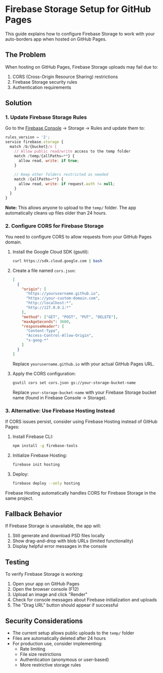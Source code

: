 # Firebase Storage Setup for GitHub Pages

This guide explains how to configure Firebase Storage to work with your auto-borders app when hosted on GitHub Pages.

## The Problem

When hosting on GitHub Pages, Firebase Storage uploads may fail due to:
1. CORS (Cross-Origin Resource Sharing) restrictions
2. Firebase Storage security rules
3. Authentication requirements

## Solution

### 1. Update Firebase Storage Rules

Go to the [Firebase Console](https://console.firebase.google.com/) → Storage → Rules and update them to:

```javascript
rules_version = '2';
service firebase.storage {
  match /b/{bucket}/o {
    // Allow public read/write access to the temp folder
    match /temp/{allPaths=**} {
      allow read, write: if true;
    }
    
    // Keep other folders restricted as needed
    match /{allPaths=**} {
      allow read, write: if request.auth != null;
    }
  }
}
```

**Note:** This allows anyone to upload to the `temp/` folder. The app automatically cleans up files older than 24 hours.

### 2. Configure CORS for Firebase Storage

You need to configure CORS to allow requests from your GitHub Pages domain.

1. Install the Google Cloud SDK (gsutil):
   ```bash
   curl https://sdk.cloud.google.com | bash
   ```

2. Create a file named `cors.json`:
   ```json
   [
     {
       "origin": [
         "https://yourusername.github.io",
         "https://your-custom-domain.com",
         "http://localhost:*",
         "http://127.0.0.1:*"
       ],
       "method": ["GET", "POST", "PUT", "DELETE"],
       "maxAgeSeconds": 3600,
       "responseHeader": [
         "Content-Type",
         "Access-Control-Allow-Origin",
         "x-goog-*"
       ]
     }
   ]
   ```
   
   Replace `yourusername.github.io` with your actual GitHub Pages URL.

3. Apply the CORS configuration:
   ```bash
   gsutil cors set cors.json gs://your-storage-bucket-name
   ```
   
   Replace `your-storage-bucket-name` with your Firebase Storage bucket name (found in Firebase Console → Storage).

### 3. Alternative: Use Firebase Hosting Instead

If CORS issues persist, consider using Firebase Hosting instead of GitHub Pages:

1. Install Firebase CLI:
   ```bash
   npm install -g firebase-tools
   ```

2. Initialize Firebase Hosting:
   ```bash
   firebase init hosting
   ```

3. Deploy:
   ```bash
   firebase deploy --only hosting
   ```

Firebase Hosting automatically handles CORS for Firebase Storage in the same project.

## Fallback Behavior

If Firebase Storage is unavailable, the app will:
1. Still generate and download PSD files locally
2. Show drag-and-drop with blob URLs (limited functionality)
3. Display helpful error messages in the console

## Testing

To verify Firebase Storage is working:
1. Open your app on GitHub Pages
2. Open the browser console (F12)
3. Upload an image and click "Render"
4. Check for console messages about Firebase initialization and uploads
5. The "Drag URL" button should appear if successful

## Security Considerations

- The current setup allows public uploads to the `temp/` folder
- Files are automatically deleted after 24 hours
- For production use, consider implementing:
  - Rate limiting
  - File size restrictions
  - Authentication (anonymous or user-based)
  - More restrictive storage rules 